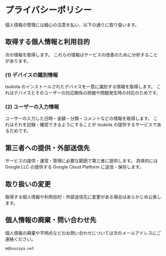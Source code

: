# プライバシーポリシー

個人情報の管理には細心の注意を払い、以下の通りに取り扱います。

## 取得する個人情報と利用目的

次の情報を取得します。
これらの情報はサービスの改善のために分析することがあります。

### (1) デバイスの識別情報

tsukota のインストールされたデバイスを一意に識別する情報を取得します。
これはデバイスとそのユーザーの対応関係の把握や問題発生時の対応のためです。

### (2) ユーザーの入力情報

ユーザーの入力した日時・金額・分類・コメントなどの情報を取得します。
これはそれを記録・確認できるようにすることが tsukota の提供するサービスであるためです。

## 第三者への提供・外部送信先

サービスの提供・運営・管理に必要な範囲で第三者に提供します。
具体的には Google LLC の提供する Google Cloud Platform に送信・保存します。

## 取り扱いの変更

取得する個人情報や利用目的・外部送信先に変更がある場合はあらかじめ公表します。

## 個人情報の廃棄・問い合わせ先

個人情報の廃棄や不明点などのお問い合わせについては次のメールアドレスにご連絡ください。

`m@bouzuya.net`
